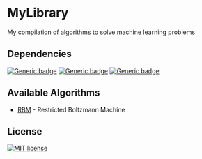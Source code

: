 # MyLibrary
My compilation of algorithms to solve machine learning problems

## Dependencies
[![Generic badge](https://img.shields.io/badge/python-v3.6.7-green.svg)](https://shields.io/)
[![Generic badge](https://img.shields.io/badge/numpy-v1.5.4-red.svg)](https://shields.io/)
[![Generic badge](https://img.shields.io/badge/tensorflow-v1.12.0-orange.svg)](https://shields.io/)

## Available Algorithms
- [RBM](RBM/) - Restricted Boltzmann Machine

## License
[![MIT license](https://img.shields.io/badge/License-MIT-blue.svg)](https://github.com/rhuancaetano/MyLibrary/blob/master/LICENSE)
